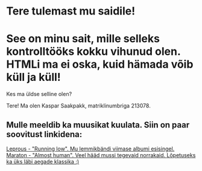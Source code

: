 <!DOCSTYLE html>
<html>
<head>
  <h1>
    Tere tulemast mu saidile!
  </h1>
</head>

<body>
  <h1>
    See on minu sait, mille selleks kontrolltööks kokku vihunud olen. HTMLi ma ei oska, kuid hämada võib küll ja küll!
  </h1>
  <p>
    Kes ma üldse selline olen? 
  </p>
  <p>
    Tere! Ma olen Kaspar Saakpakk, matriklinumbriga 213078.
  </p>
  <h2>
    Mulle meeldib ka muusikat kuulata. Siin on paar soovitust linkidena:
    </h2>
  <a href="https://www.youtube.com/watch?v=QKmaG5f9Zsg">Leprous - "Running low". Mu lemmikbändi viimase albumi esisingel. </a>
  <a href="https://www.youtube.com/watch?v=JKTnQLFCOGg">Maraton - "Almost human". Veel hääd mussi tegevaid norrakaid. </a>
  <a href="https://www.youtube.com/watch?v=dQw4w9WgXcQ">Lõpetuseks ka üks läbi aegade klassika :)</a>
  </body>
  
